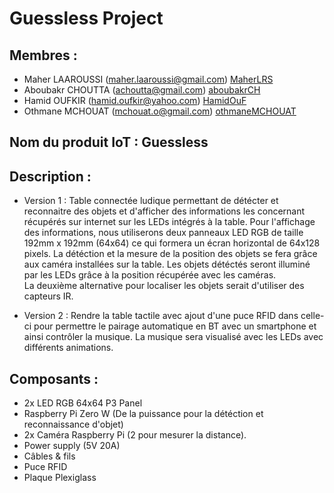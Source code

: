 # Guessless Project

## Membres :
* Maher LAAROUSSI (maher.laaroussi@gmail.com) [MaherLRS](https://github.com/MaherLRS "MaherLRS")
* Aboubakr CHOUTTA (achoutta@gmail.com)  [aboubakrCH](https://github.com/aboubakrCH "aboubakrCH")
* Hamid OUFKIR (hamid.oufkir@yahoo.com) [HamidOuF](https://github.com/HamidOuF "HamidOuF")
* Othmane MCHOUAT (mchouat.o@gmail.com)  [othmaneMCHOUAT](https://github.com/othmaneMCHOUAT "othmaneMCHOUAT")


## Nom du produit IoT : Guessless


## Description :

* Version 1 :
Table connectée ludique permettant de détécter et reconnaitre des objets et d'afficher des informations les concernant récupérés sur internet sur les LEDs intégrés à la table.
Pour l'affichage des informations, nous utiliserons deux panneaux LED RGB de taille 192mm x 192mm (64x64) ce qui formera un écran horizontal de 64x128 pixels.
La détéction et la mesure de la position des objets se fera grâce aux caméra installées sur la table.
Les objets détéctés seront illuminé par les LEDs grâce à la position récupérée avec les caméras.  
La deuxième alternative pour localiser les objets serait d'utiliser des capteurs IR.

* Version 2 :
Rendre la table tactile avec ajout d'une puce RFID dans celle-ci pour permettre le pairage automatique en BT avec un smartphone et ainsi contrôler la musique.
La musique sera visualisé avec les LEDs avec différents animations.


## Composants :
* 2x LED RGB 64x64 P3 Panel
* Raspberry Pi Zero W (De la puissance pour la détéction et reconnaissance d'objet)
* 2x Caméra Raspberry Pi (2 pour mesurer la distance).
* Power supply (5V 20A)
* Câbles & fils
* Puce RFID
* Plaque Plexiglass
